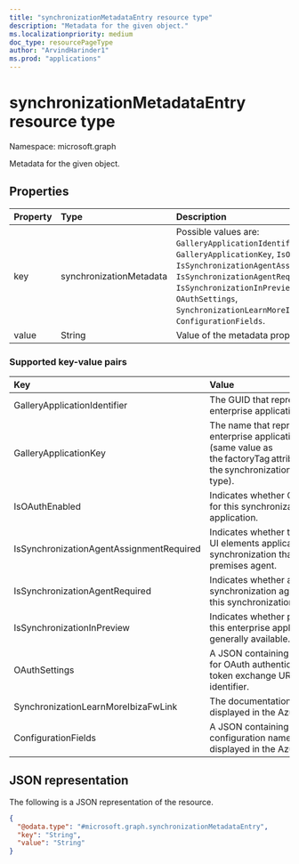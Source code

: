 ```yaml
---
title: "synchronizationMetadataEntry resource type"
description: "Metadata for the given object."
ms.localizationpriority: medium
doc_type: resourcePageType
author: "ArvindHarinder1"
ms.prod: "applications"
---
```


# synchronizationMetadataEntry resource type

Namespace: microsoft.graph

Metadata for the given object.

## Properties
| Property       | Type    |Description|
|:---------------|:--------|:----------|
|key|synchronizationMetadata|Possible values are: `GalleryApplicationIdentifier`, `GalleryApplicationKey`, `IsOAuthEnabled`, `IsSynchronizationAgentAssignmentRequired`, `IsSynchronizationAgentRequired`, `IsSynchronizationInPreview`, `OAuthSettings`, `SynchronizationLearnMoreIbizaFwLink`, `ConfigurationFields`. |
|value|String|Value of the metadata property.|

### Supported key-value pairs
| Key       |Value|
|:---------------|:----------|
|GalleryApplicationIdentifier|The GUID that represents this enterprise application in Azure AD.   |
|GalleryApplicationKey | The name that represents this enterprise application in Azure AD (same value as the factoryTag attribute within the synchronizationTemplate resource type).   |
|IsOAuthEnabled  |Indicates whether OAuth is enabled for this synchronization job's application.  |
|IsSynchronizationAgentAssignmentRequired |Indicates whether to display certain UI elements applicable only during synchronization that requires an on-premises agent.  |
|IsSynchronizationAgentRequired |Indicates whether an on-premises synchronization agent is required for this synchronization job. |
|IsSynchronizationInPreview  |Indicates whether provisioning for this enterprise application is generally available.  |
|OAuthSettings |A JSON containing values necessary for OAuth authentication, such as the token exchange URI and client identifier.  |
|SynchronizationLearnMoreIbizaFwLink |The documentation link that's displayed in the Azure portal.  |
|ConfigurationFields |A JSON containing the textbox configuration names that are displayed in the Azure portal. |

## JSON representation

The following is a JSON representation of the resource.
<!-- {
  "blockType": "resource",
  "@odata.type": "microsoft.graph.synchronizationMetadataEntry"
}
-->
``` json
{
  "@odata.type": "#microsoft.graph.synchronizationMetadataEntry",
  "key": "String",
  "value": "String"
}
```

<!-- uuid: 8fcb5dbc-d5aa-4681-8e31-b001d5168d79
2015-10-25 14:57:30 UTC -->
<!--
{
  "type": "#page.annotation",
  "description": "metadataEntry resource",
  "keywords": "",
  "section": "documentation",
  "tocPath": "",
  "suppressions": []
}
-->


